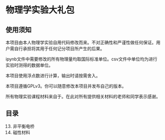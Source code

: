 # 物理学实验大礼包

## 使用须知

本项目由本人物理学实验自用代码修改而来。不对正确性和严谨性做任何保证。用户需自行承担将其用于任何记分项目所产生的后果。

ipynb文件中需要修改的所有物理量均取国际标准单位。csv文件中单位均为进行实验时测得的数据单位。

本项目使用浮点数进行计算，输出时请按需舍入。

本项目遵循GPLv3。你可以随意修改本项目并发布自己的版本。

所有物理实验课程材料来自于。在此对所有提供相关材料的老师和同学表示感谢。

## 目录

13. 非平衡电桥
14. 磁性材料